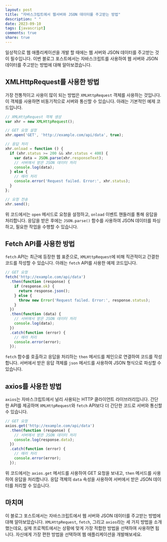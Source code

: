 ```yaml
---
layout: post
title: "자바스크립트에서 웹서버와 JSON 데이터를 주고받는 방법"
description: " "
date: 2023-09-10
tags: [javascript]
comments: true
share: true
---
```


일상적으로 웹 애플리케이션을 개발 할 때에는 웹 서버와 JSON 데이터를 주고받는 것이 필수입니다. 이번 블로그 포스트에서는 자바스크립트를 사용하여 웹 서버와 JSON 데이터를 주고받는 방법에 대해 알아보겠습니다.

## XMLHttpRequest를 사용한 방법

가장 전통적이고 사용이 많이 되는 방법은 `XMLHttpRequest` 객체를 사용하는 것입니다. 이 객체를 사용하면 비동기적으로 서버와 통신할 수 있습니다. 아래는 기본적인 예제 코드입니다.

```javascript
// XMLHttpRequest 객체 생성
var xhr = new XMLHttpRequest();

// GET 요청 설정
xhr.open('GET', 'http://example.com/api/data', true);

// 응답 처리
xhr.onload = function () {
  if (xhr.status >= 200 && xhr.status < 400) {
    var data = JSON.parse(xhr.responseText);
    // 서버에서 받은 JSON 데이터 처리
    console.log(data);
  } else {
    // 에러 처리
    console.error('Request failed. Error:', xhr.status);
  }
};

// 요청 전송
xhr.send();
```

위 코드에서는 `open` 메서드로 요청을 설정하고, `onload` 이벤트 핸들러를 통해 응답을 처리합니다. 응답을 받은 후에는 `JSON.parse()` 함수를 사용하여 JSON 데이터를 파싱하고, 필요한 작업을 수행할 수 있습니다. 

## Fetch API를 사용한 방법

`fetch` API는 최근에 등장한 웹 표준으로, `XMLHttpRequest`에 비해 직관적이고 간결한 코드를 작성할 수 있습니다. 아래는 `fetch` API를 사용한 예제 코드입니다.

```javascript
// GET 요청
fetch('http://example.com/api/data')
  .then(function (response) {
    if (response.ok) {
      return response.json();
    } else {
      throw new Error('Request failed. Error:', response.status);
    }
  })
  .then(function (data) {
    // 서버에서 받은 JSON 데이터 처리
    console.log(data);
  })
  .catch(function (error) {
    // 에러 처리
    console.error(error);
  });
```

`fetch` 함수를 호출하고 응답을 처리하는 `then` 메서드를 체인으로 연결하여 코드를 작성합니다. 서버에서 받은 응답 객체를 `json` 메서드를 사용하여 JSON 형식으로 파싱할 수 있습니다.

## axios를 사용한 방법

`axios`는 자바스크립트에서 널리 사용되는 HTTP 클라이언트 라이브러리입니다. 간단한 API를 제공하며 `XMLHttpRequest`와 `fetch` API보다 더 간단한 코드로 서버와 통신할 수 있습니다.

```javascript
// GET 요청
axios.get('http://example.com/api/data')
  .then(function (response) {
    // 서버에서 받은 JSON 데이터 처리
    console.log(response.data);
  })
  .catch(function (error) {
    // 에러 처리
    console.error(error);
  });
```

위 코드에서는 `axios.get` 메서드를 사용하여 GET 요청을 보내고, `then` 메서드를 사용하여 응답을 처리합니다. 응답 객체의 `data` 속성을 사용하여 서버에서 받은 JSON 데이터를 처리할 수 있습니다.

## 마치며

이 블로그 포스트에서는 자바스크립트에서 웹 서버와 JSON 데이터를 주고받는 방법에 대해 알아보았습니다. `XMLHttpRequest`, `fetch`, 그리고 `axios`라는 세 가지 방법을 소개했는데요, 실제 프로젝트에서는 상황에 맞게 가장 적합한 방법을 선택하여 사용하면 됩니다. 자신에게 가장 편한 방법을 선택하여 웹 애플리케이션을 개발해보세요.